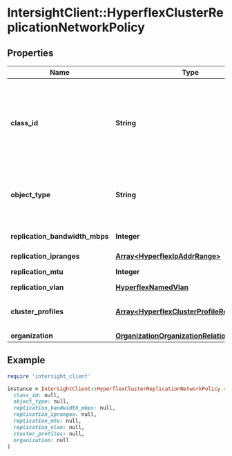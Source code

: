 # IntersightClient::HyperflexClusterReplicationNetworkPolicy

## Properties

| Name | Type | Description | Notes |
| ---- | ---- | ----------- | ----- |
| **class_id** | **String** | The fully-qualified name of the instantiated, concrete type. This property is used as a discriminator to identify the type of the payload when marshaling and unmarshaling data. | [default to &#39;hyperflex.ClusterReplicationNetworkPolicy&#39;] |
| **object_type** | **String** | The fully-qualified name of the instantiated, concrete type. The value should be the same as the &#39;ClassId&#39; property. | [default to &#39;hyperflex.ClusterReplicationNetworkPolicy&#39;] |
| **replication_bandwidth_mbps** | **Integer** | Bandwidth for the Replication network in Mbps. | [optional][default to 0] |
| **replication_ipranges** | [**Array&lt;HyperflexIpAddrRange&gt;**](HyperflexIpAddrRange.md) |  | [optional] |
| **replication_mtu** | **Integer** | MTU for the Replication network. | [optional][default to 1500] |
| **replication_vlan** | [**HyperflexNamedVlan**](HyperflexNamedVlan.md) |  | [optional] |
| **cluster_profiles** | [**Array&lt;HyperflexClusterProfileRelationship&gt;**](HyperflexClusterProfileRelationship.md) | An array of relationships to hyperflexClusterProfile resources. | [optional] |
| **organization** | [**OrganizationOrganizationRelationship**](OrganizationOrganizationRelationship.md) |  | [optional] |

## Example

```ruby
require 'intersight_client'

instance = IntersightClient::HyperflexClusterReplicationNetworkPolicy.new(
  class_id: null,
  object_type: null,
  replication_bandwidth_mbps: null,
  replication_ipranges: null,
  replication_mtu: null,
  replication_vlan: null,
  cluster_profiles: null,
  organization: null
)
```

